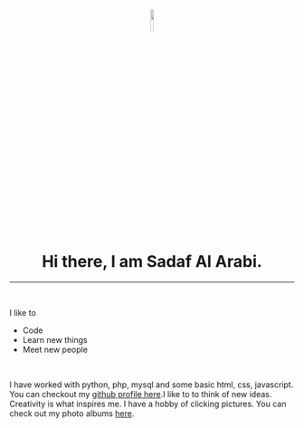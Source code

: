 <html>
<title>Sadaf's CV</title>
<meta charset="UTF-8">
<meta name="viewport" content="width=device-width, initial-scale=1">
<style>

</style>

<body>
<div align="center">
<img src="https://media-exp1.licdn.com/dms/image/C4E03AQHNnUVB7EcPBg/profile-displayphoto-shrink_800_800/0/1652988745540?e=1658966400&v=beta&t=C6ZyqKZAdf9ZUa6zB5uFbHgYxfdIU6uDVqXp1ALCnbo" width="10%" height="auto" border-radius="50%" align="center">
<h1>Hi there, I am Sadaf Al Arabi.</h1>
</div>
 <hr>
<br>
<p>
I like to
  <ul>
  <li>Code</li>
  <li>Learn new things</li>
  <li>Meet new people</li>
   </ul>
</p>
  <br>
  <p>I have worked with python, php, mysql and some basic html, css, javascript. You can checkout my <a href="https://github.com/Sadaaf" target="_blank">github profile here</a>.I like to to think of new ideas. Creativity is what inspires me. I have a hobby of clicking pictures. You can check out my photo albums <a href="https://www.facebook.com/media/set/?set=a.420733568108500&type=3" target="_blank">here</a>.
</body>
</html>


